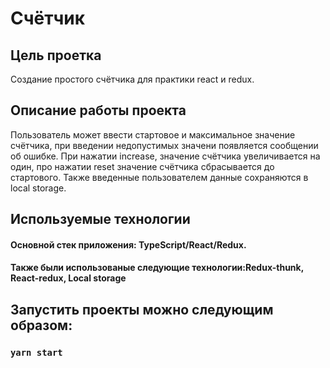 # Счётчик

## Цель проетка
Создание простого счётчика для практики react и redux.

## Описание работы проекта
Пользователь может ввести стартовое и максимальное значение счётчика, при введении недопустимых значени появляется сообщении об ошибке. При нажатии increase, значение счётчика увеличивается на один, про нажатии reset значение счётчика сбрасывается до стартового. Также введенные пользователем данные сохраняются в local storage.

## Используемые технологии
#### Основной стек приложения: TypeScript/React/Redux.
#### Также были использованые следующие технологии:Redux-thunk, React-redux, Local storage

## Запустить проекты можно следующим образом:
### `yarn start`

